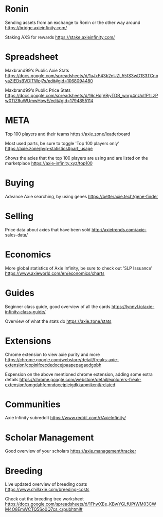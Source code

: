 # Ronin

Sending assets from an exchange to Ronin or the other way around
https://bridge.axieinfinity.com/

Staking AXS for rewards
https://stake.axieinfinity.com/

# Spreadsheet

Maxbrand99's Public Axie Stats
https://docs.google.com/spreadsheets/d/1uJxF43b2nUZL55fS3wD1S3TCnqyaZiEDsBVDlTWpj7s/edit#gid=1068094480

Maxbrand99's Public Price Stats
https://docs.google.com/spreadsheets/d/16cHdjVBjyTDB_wnrp4nUoIfP1LzPw0TtZ8uWUmwHowE/edit#gid=1794855114

# META

Top 100 players and their teams
https://axie.zone/leaderboard

Most used parts, be sure to toggle 'Top 100 players only'
https://axie.zone/pvp-statistics#part_usage

Shows the axies that the top 100 players are using and are listed on the marketplace
https://axie-infinity.xyz/top100

# Buying

Advance Axie searching, by using genes
https://betteraxie.tech/gene-finder

# Selling

Price data about axies that have been sold
http://axietrends.com/axie-sales-data/

# Economics

More global statistics of Axie Infinity, be sure to check out 'SLP Issuance'
https://www.axieworld.com/en/economics/charts

# Guides

Beginner class guide, good overview of all the cards
https://lynnyl.io/axie-infinity-class-guide/

Overview of what the stats do
https://axie.zone/stats

# Extensions

Chrome extension to view axie purity and more
https://chrome.google.com/webstore/detail/freaks-axie-extension/copjnifcecdedocejpaapepagaodgpbh

Expension on the above mentioned chrome extension, adding some extra details
https://chrome.google.com/webstore/detail/explorers-freak-extension/omgdahfemndocejpleigdkkapmikcnjl/related

# Communities

Axie Infinity subreddit
https://www.reddit.com/r/AxieInfinity/

# Scholar Management

Good overview of your scholars
https://axie.management/tracker

# Breeding

Live updated overview of breeding costs
https://www.chillaxie.com/breeding-costs

Check out the breeding tree worksheet
https://docs.google.com/spreadsheets/d/1FhwXEe_KBwYGLfUPtWM03CWM4O8EmWCTQ5So0Q7cs_c/pubhtml#
